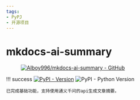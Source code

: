 ```yaml
---
tags:
- PyPJ
- 开源项目
---
```


# mkdocs-ai-summary

<figure markdown>

[![AIboy996/mkdocs-ai-summary - GitHub](https://gh-card.dev/repos/AIboy996/mkdocs-ai-summary.svg?fullname=)](https://github.com/AIboy996/mkdocs-ai-summary)

</figure>


!!! success
    [![PyPI - Version](https://img.shields.io/pypi/v/mkdocs-ai-summary)](https://pypi.org/project/mkdocs-ai-summary/)
    ![PyPI - Python Version](https://img.shields.io/pypi/pyversions/mkdocs-ai-summary)

    已完成基础功能，支持使用通义千问的api生成文章摘要。
